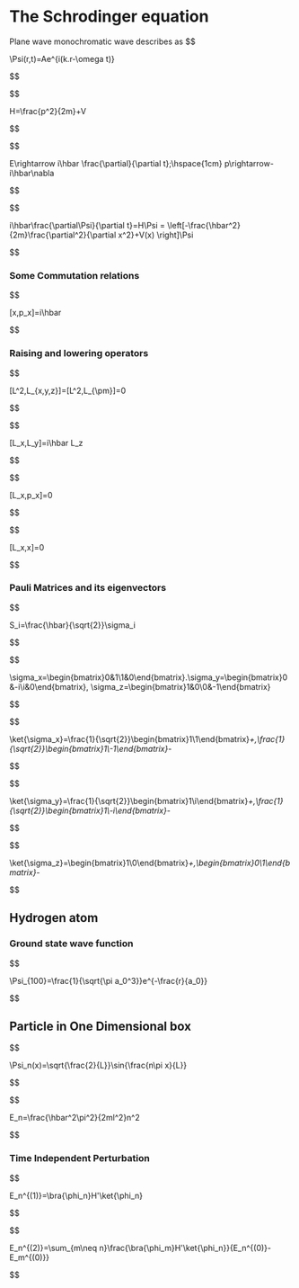 ---
---

# The Schrodinger equation
Plane wave monochromatic wave describes as
$$

\Psi(r,t)=Ae^{i(k.r-\omega t)}

$$  

$$

H=\frac{p^2}{2m}+V

$$

  

$$

E\rightarrow i\hbar \frac{\partial}{\partial t};\hspace{1cm} p\rightarrow-i\hbar\nabla

$$

  

$$

i\hbar\frac{\partial\Psi}{\partial t}=H\Psi = \left[-\frac{\hbar^2}{2m}\frac{\partial^2}{\partial x^2}+V(x) \right]\Psi

$$

  

### Some Commutation relations

  

$$

[x,p_x]=i\hbar

$$

  

### Raising and lowering operators

  

$$

[L^2,L_{x,y,z}]=[L^2,L_{\pm}]=0

$$

  

$$

[L_x,L_y]=i\hbar L_z

$$

  

$$

[L_x,p_x]=0

$$

  

$$

[L_x,x]=0

$$

  

### Pauli Matrices and its eigenvectors

  

$$

S_i=\frac{\hbar}{\sqrt{2}}\sigma_i

$$

  

$$

\sigma_x=\begin{bmatrix}0&1\\1&0\end{bmatrix}.\sigma_y=\begin{bmatrix}0&-i\\i&0\end{bmatrix}, \sigma_z=\begin{bmatrix}1&0\\0&-1\end{bmatrix}

$$

  

$$

\ket{\sigma_x}=\frac{1}{\sqrt{2}}\begin{bmatrix}1\\1\end{bmatrix}_+,\frac{1}{\sqrt{2}}\begin{bmatrix}1\\-1\end{bmatrix}_-

$$

  

$$

\ket{\sigma_y}=\frac{1}{\sqrt{2}}\begin{bmatrix}1\\i\end{bmatrix}_+,\frac{1}{\sqrt{2}}\begin{bmatrix}1\\-i\end{bmatrix}_-

$$

  

$$

\ket{\sigma_z}=\begin{bmatrix}1\\0\end{bmatrix}_+,\begin{bmatrix}0\\1\end{bmatrix}_-

$$

  

## Hydrogen atom

  

### Ground state wave function

  

$$

\Psi_{100}=\frac{1}{\sqrt{\pi a_0^3}}e^{-\frac{r}{a_0}}

$$

  

## Particle in One Dimensional box

  

$$

\Psi_n(x)=\sqrt{\frac{2}{L}}\sin{\frac{n\pi x}{L}}

$$

  

$$

E_n=\frac{\hbar^2\pi^2}{2ml^2}n^2

$$

  

### Time Independent Perturbation

  

$$

E_n^{(1)}=\bra{\phi_n}H'\ket{\phi_n}

$$

  

$$

E_n^{(2)}=\sum_{m\neq n}\frac{\bra{\phi_m}H'\ket{\phi_n}}{E_n^{(0)}-E_m^{(0)}}

$$

